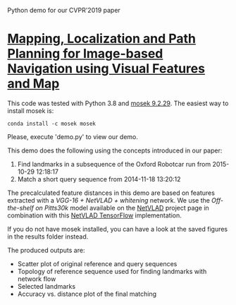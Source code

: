  Python demo for our CVPR'2019 paper
# [Mapping, Localization and Path Planning for Image-based Navigation using Visual Features and Map](https://arxiv.org/pdf/1812.03795.pdf)

This code was tested with Python 3.8 and [mosek 9.2.29](https://www.mosek.com/downloads/).
The easiest way to install mosek is:
```
conda install -c mosek mosek
```

Please, execute 'demo.py' to view our demo.

This demo does the following using the concepts introduced in our paper:
1) Find landmarks in a subsequence of the Oxford Robotcar run from  2015-10-29 12:18:17
2) Match a short query sequence from 2014-11-18 13:20:12

The precalculated feature distances in this demo are based on features extracted with a _VGG-16 + NetVLAD + whitening_ network.
We use the _Off-the-shelf on Pitts30k_ model available on the [NetVLAD](https://www.di.ens.fr/willow/research/netvlad/) project page in combination with this [NetVLAD TensorFlow](https://github.com/uzh-rpg/netvlad_tf_open) implementation.   

If you do not have mosek installed, you can have a look at the saved
figures in the results folder instead.

The produced outputs are:
- Scatter plot of original reference and query sequences
- Topology of reference sequence used for finding landmarks with network flow
- Selected landmarks
- Accuracy vs. distance plot of the final matching

